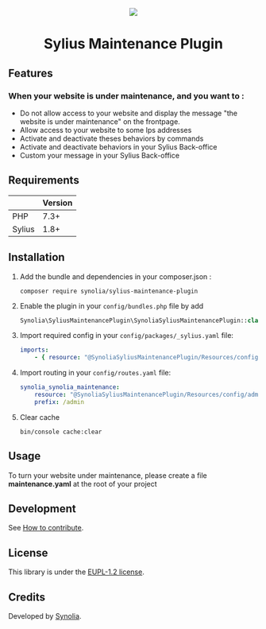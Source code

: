 <p align="center">
    <a href="https://sylius.com" target="_blank">
        <img src="https://demo.sylius.com/assets/shop/img/logo.png" />
    </a>
</p>

<h1 align="center">Sylius Maintenance Plugin</h1>


## Features

### When your website is under maintenance, and you want to :

* Do not allow access to your website and display the message "the website is under maintenance" on the frontpage.
* Allow access to your website to some Ips addresses
* Activate and deactivate theses behaviors by commands
* Activate and deactivate behaviors in your Sylius Back-office
* Custom your message in your Sylius Back-office

## Requirements

| | Version |
| :--- | :--- |
| PHP  | 7.3+ |
| Sylius | 1.8+ |


## Installation

1. Add the bundle and dependencies in your composer.json :

    ```shell
    composer require synolia/sylius-maintenance-plugin
    ```

2. Enable the plugin in your `config/bundles.php` file by add

    ```php
    Synolia\SyliusMaintenancePlugin\SynoliaSyliusMaintenancePlugin::class => ['all' => true],
    ```

3. Import required config in your `config/packages/_sylius.yaml` file:

    ```yaml
    imports:
        - { resource: "@SynoliaSyliusMaintenancePlugin/Resources/config/config.yaml" }
    ```

4. Import routing in your `config/routes.yaml` file:

    ```yaml
    synolia_synolia_maintenance:
        resource: "@SynoliaSyliusMaintenancePlugin/Resources/config/admin_routing.yaml"
        prefix: /admin
    ```


5. Clear cache

    ```shell
    bin/console cache:clear
    ```

## Usage

To turn your website under maintenance, please create a file **maintenance.yaml** at the root of your project   

## Development

See [How to contribute](CONTRIBUTING.md).

## License

This library is under the [EUPL-1.2 license](LICENSE).

## Credits

Developed by [Synolia](https://synolia.com/).
